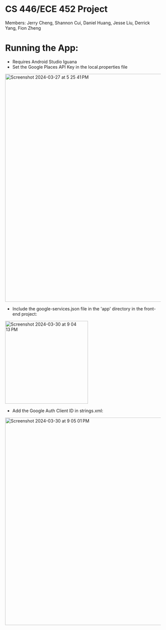 # CS 446/ECE 452 Project
Members: Jerry Cheng, Shannon Cui, Daniel Huang, Jesse Liu, Derrick Yang, Fion Zheng

# Running the App:
- Requires Android Studio Iguana
- Set the Google Places API Key in the local.properties file
<img width="738" alt="Screenshot 2024-03-27 at 5 25 41 PM" src="https://github.com/danjelhuang/cs-446/assets/75107140/e1c6966e-63cf-42c9-90fc-faf89677a9a9">

- Include the google-services.json file in the 'app' directory in the front-end project:
<img width="268" alt="Screenshot 2024-03-30 at 9 04 13 PM" src="https://github.com/danjelhuang/cs-446/assets/55164253/4392b366-0e7e-49a7-b74b-944475c04ef7">

- Add the Google Auth Client ID in strings.xml:
<img width="672" alt="Screenshot 2024-03-30 at 9 05 01 PM" src="https://github.com/danjelhuang/cs-446/assets/55164253/004049d6-d3fa-4bb7-baed-2e1471c4e80f">

